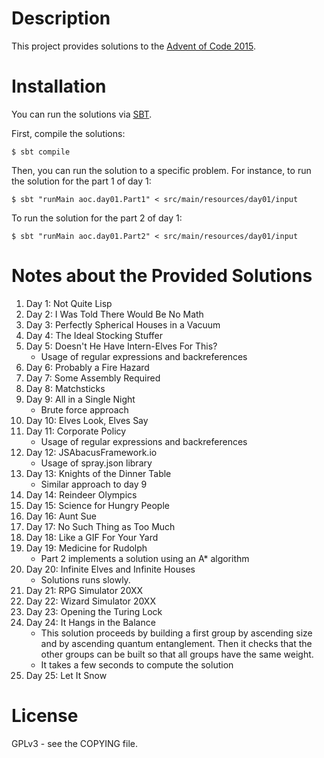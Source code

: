 # Description #
This project provides solutions to the [Advent of Code 2015](http://adventofcode.com).

# Installation #
You can run the solutions via [SBT](http://www.scala-sbt.org/).

First, compile the solutions:

	$ sbt compile

Then, you can  run the solution to a specific  problem. For instance, to
run the solution for the part 1 of day 1:

	$ sbt "runMain aoc.day01.Part1" < src/main/resources/day01/input
	
To run the solution for the part 2 of day 1:

	$ sbt "runMain aoc.day01.Part2" < src/main/resources/day01/input

# Notes about the Provided Solutions #
1. Day 1: Not Quite Lisp
1. Day 2: I Was Told There Would Be No Math
1. Day 3: Perfectly Spherical Houses in a Vacuum
1. Day 4: The Ideal Stocking Stuffer
1. Day 5: Doesn't He Have Intern-Elves For This?
   + Usage of regular expressions and backreferences
1. Day 6: Probably a Fire Hazard
1. Day 7: Some Assembly Required
1. Day 8: Matchsticks
1. Day 9: All in a Single Night
   + Brute force approach
1. Day 10: Elves Look, Elves Say
1. Day 11: Corporate Policy
   + Usage of regular expressions and backreferences
1. Day 12: JSAbacusFramework.io
   + Usage of spray.json library
1. Day 13: Knights of the Dinner Table
   + Similar approach to day 9
1. Day 14: Reindeer Olympics
1. Day 15: Science for Hungry People
1. Day 16: Aunt Sue
1. Day 17: No Such Thing as Too Much
1. Day 18: Like a GIF For Your Yard
1. Day 19: Medicine for Rudolph
   + Part 2 implements a solution using an A* algorithm
1. Day 20: Infinite Elves and Infinite Houses
   + Solutions runs slowly.
1. Day 21: RPG Simulator 20XX
1. Day 22: Wizard Simulator 20XX
1. Day 23: Opening the Turing Lock
1. Day 24: It Hangs in the Balance
   + This solution proceeds by building a first group by ascending
     size and by ascending quantum entanglement. Then it checks that
     the other groups can be built so that all groups have the same
     weight.
   + It takes a few seconds to compute the solution
1. Day 25: Let It Snow 

# License #
GPLv3 - see the COPYING file.
